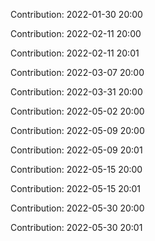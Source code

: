 Contribution: 2022-01-30 20:00

Contribution: 2022-02-11 20:00

Contribution: 2022-02-11 20:01

Contribution: 2022-03-07 20:00

Contribution: 2022-03-31 20:00

Contribution: 2022-05-02 20:00

Contribution: 2022-05-09 20:00

Contribution: 2022-05-09 20:01

Contribution: 2022-05-15 20:00

Contribution: 2022-05-15 20:01

Contribution: 2022-05-30 20:00

Contribution: 2022-05-30 20:01

